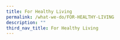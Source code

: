 ```yaml
---
title: For Healthy Living
permalink: /what-we-do/FOR-HEALTHY-LIVING
description: ""
third_nav_title: For Healthy Living
---
```



